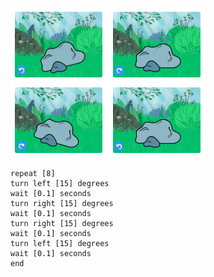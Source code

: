 ![Einige Bilder, die eine Fels Figur mit verschiedenen Drehungen zeigt, um zu veranschaulichen, dass das Wackeln einer Figur erzeugt wird, indem die Figur leicht hin und her gedreht wird.](images/jiggle.png)

```blocks3
repeat [8]
turn left [15] degrees
wait [0.1] seconds
turn right [15] degrees
wait [0.1] seconds
turn right [15] degrees
wait [0.1] seconds
turn left [15] degrees
wait [0.1] seconds
end
```

